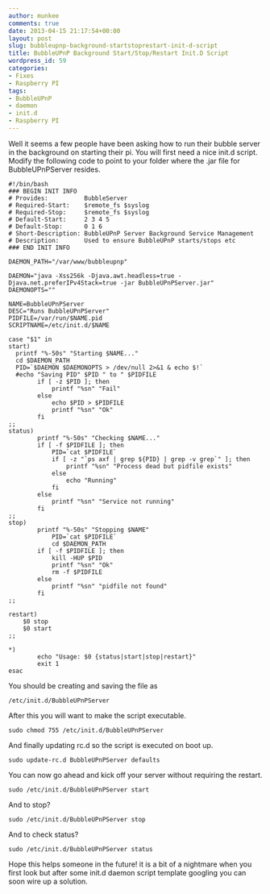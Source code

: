 ```yaml
---
author: munkee
comments: true
date: 2013-04-15 21:17:54+00:00
layout: post
slug: bubbleupnp-background-startstoprestart-init-d-script
title: BubbleUPnP Background Start/Stop/Restart Init.D Script
wordpress_id: 59
categories:
- Fixes
- Raspberry PI
tags:
- BubbleUPnP
- daemon
- init.d
- Raspberry PI
---
```


Well it seems a few people have been asking how to run their bubble server in the background on starting their pi. You will first need a nice init.d script. Modify the following code to point to your folder where the .jar file for BubbleUPnPServer resides.


    
    
    #!/bin/bash
    ### BEGIN INIT INFO
    # Provides:          BubbleServer
    # Required-Start:    $remote_fs $syslog
    # Required-Stop:     $remote_fs $syslog
    # Default-Start:     2 3 4 5
    # Default-Stop:      0 1 6
    # Short-Description: BubbleUPnP Server Background Service Management
    # Description:       Used to ensure BubbleUPnP starts/stops etc
    ### END INIT INFO
    
    DAEMON_PATH="/var/www/bubbleupnp"
    
    DAEMON="java -Xss256k -Djava.awt.headless=true -Djava.net.preferIPv4Stack=true -jar BubbleUPnPServer.jar"
    DAEMONOPTS=""
    
    NAME=BubbleUPnPServer
    DESC="Runs BubbleUPnPServer"
    PIDFILE=/var/run/$NAME.pid
    SCRIPTNAME=/etc/init.d/$NAME
    
    case "$1" in
    start)
      printf "%-50s" "Starting $NAME..."
      cd $DAEMON_PATH
      PID=`$DAEMON $DAEMONOPTS > /dev/null 2>&1 & echo $!`
      #echo "Saving PID" $PID " to " $PIDFILE
            if [ -z $PID ]; then
                printf "%sn" "Fail"
            else
                echo $PID > $PIDFILE
                printf "%sn" "Ok"
            fi
    ;;
    status)
            printf "%-50s" "Checking $NAME..."
            if [ -f $PIDFILE ]; then
                PID=`cat $PIDFILE`
                if [ -z "`ps axf | grep ${PID} | grep -v grep`" ]; then
                    printf "%sn" "Process dead but pidfile exists"
                else
                    echo "Running"
                fi
            else
                printf "%sn" "Service not running"
            fi
    ;;
    stop)
            printf "%-50s" "Stopping $NAME"
                PID=`cat $PIDFILE`
                cd $DAEMON_PATH
            if [ -f $PIDFILE ]; then
                kill -HUP $PID
                printf "%sn" "Ok"
                rm -f $PIDFILE
            else
                printf "%sn" "pidfile not found"
            fi
    ;;
    
    restart)
        $0 stop
        $0 start
    ;;
    
    *)
            echo "Usage: $0 {status|start|stop|restart}"
            exit 1
    esac
    



You should be creating and saving the file as 

    
    
    /etc/init.d/BubbleUPnPServer
    
    



After this you will want to make the script executable.


    
    
    sudo chmod 755 /etc/init.d/BubbleUPnPServer
    



And finally updating rc.d so the script is executed on boot up.

    
    
    sudo update-rc.d BubbleUPnPServer defaults
    



You can now go ahead and kick off your server without requiring the restart.

    
    
    sudo /etc/init.d/BubbleUPnPServer start
    



And to stop?


    
    
    sudo /etc/init.d/BubbleUPnPServer stop
    



And to check status?


    
    
    sudo /etc/init.d/BubbleUPnPServer status
    



Hope this helps someone in the future! it is a bit of a nightmare when you first look but after some init.d daemon script template googling you can soon wire up a solution.
